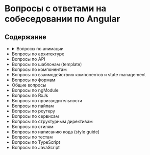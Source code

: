 # Вопросы с ответами на собеседовании по Angular

## Содержание

- <details>
  	<summary>Вопросы по анимации</summary>
  	1. <a href="animations/README.md#transition">How do you define transition between two states in Angular?</a> <br/>
  	2. <a href="animations/README.md#wildcard">How do you define a wildcard state?</a>
  </details>
- Вопросы по архитектуре
- Вопросы по API
- Вопросы по шаблонам (template)
- Вопросы по компонентам
- Вопросы по взаимодействию компонентов и state management
- Вопросы по формам
- Общие вопросы
- Вопросы по ngModule
- Вопросы по RxJs
- Вопросы по производительности
- Вопросы по пайпам
- Вопросы по роутеру
- Вопросы по сервисам
- Вопросы по структурным директивам
- Вопросы по стилям
- Вопросы по написанию кода (style guide)
- Вопросы по тестам
- Вопросы по TypeScript
- Вопросы по JavaScript

